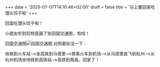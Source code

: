 +++
date = '2025-07-07T14:10:46+02:00'
draft = false
title = '马上要回家吃馒头饺子啦'
+++

回国吃馒头饺子啦！

小朋友听到后特意画了张回国交通图，哈哈！

回国交通图![回国交通图](https://res.cloudinary.com/techjuan/image/upload/v1751890381/IMG_4430_gfurxf.jpg)
对照着标注一下：

地铁到火车站-->坐高铁到马德里-->换乘火车到机场-->从马德里直飞到杭州-->从杭州机场坐地铁到高铁站-->高铁到南昌，回家了！